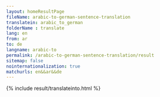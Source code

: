 ```yaml
---
layout: homeResultPage
fileName: arabic-to-german-sentence-translation
translatein: arabic_to_german
folderName : translate
lang: en
from: ar
to: de
langname: arabic-to
permalink: /arabic-to-german-sentence-translation/result
sitemap: false
nointernationalization: true
matchurls: en&&ar&&de
---
```

{% include result/translateinto.html %}

<script src="/js/result/translation.js" data-foldername="{{page.folderName}}" data-lang="{{page.lang}}"></script>
